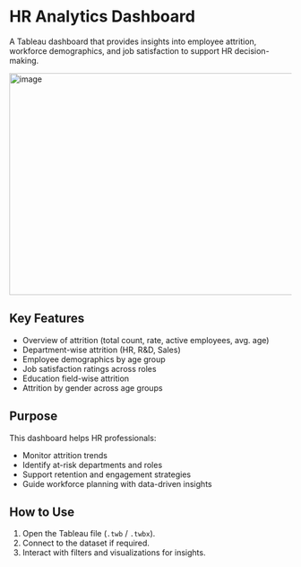 # HR Analytics Dashboard  
A Tableau dashboard that provides insights into employee attrition, workforce demographics, and job satisfaction to support HR decision-making.

<img width="800" height="395" alt="image" src="https://github.com/user-attachments/assets/20ebeb8d-617e-4eda-a536-b1461ba36dad" />

## Key Features
- Overview of attrition (total count, rate, active employees, avg. age)  
- Department-wise attrition (HR, R&D, Sales)  
- Employee demographics by age group  
- Job satisfaction ratings across roles  
- Education field-wise attrition  
- Attrition by gender across age groups  


## Purpose
This dashboard helps HR professionals:
- Monitor attrition trends  
- Identify at-risk departments and roles  
- Support retention and engagement strategies  
- Guide workforce planning with data-driven insights  


## How to Use
1. Open the Tableau file (`.twb` / `.twbx`).  
2. Connect to the dataset if required.  
3. Interact with filters and visualizations for insights.  


